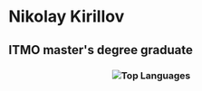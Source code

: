 # Nikolay Kirillov
## ITMO master's degree graduate

<h3 align="center">
    <img src="https://github-readme-stats.vercel.app/api/top-langs/?username=kirillov-n&langs_count=4" alt="Top Languages">
</h3>
